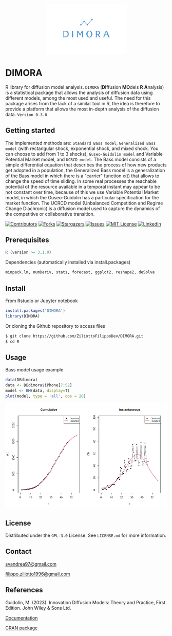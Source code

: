 <!-- PROJECT SHIELDS -->
<!--
*** I'm using markdown "reference style" links for readability.
*** Reference links are enclosed in brackets [ ] instead of parentheses ( ).
*** See the bottom of this document for the declaration of the reference variables
*** for contributors-url, forks-url, etc. This is an optional, concise syntax you may use.
*** https://www.markdownguide.org/basic-syntax/#reference-style-links
-->



<p align="center">
  <a href="https://social-preview.pqt.dev">
    <img alt="Social Preview" src="https://github.com/ZiliottoFilippoDev/DIMORA/blob/d23ead03e6c61497e9b1e9fa65b163bf6e323706/Image/dimora%20logo.jpg" width="50%" />
  </a>
</p>

# DIMORA
R library for diffusion model analysis. `DIMORA` (**DI**ffusion **MO**dels **R** **A**nalysis) is a statistical package that allows the analysis of diffusion data using different models, among the most used and useful. The need for this package arises from the lack of a similar tool in R, the idea is therefore to provide a platform that allows the most in-depth analysis of the diffusion data.  ```Version 0.3.0```

## Getting started

The implemented methods are: `Standard Bass model`, `Generalized Bass model` (with rectangular shock, exponential shock, and mixed shock. You can choose to add from 1 to 3 shocks), `Guseo-Guidolin model` and Variable Potential Market model, and `UCRCD model`. The Bass model consists of a simple differential equation that describes the process of how new products get adopted in a population, the Generalized Bass model is a generalization of the Bass model in which there is a "carrier" function x(t) that allows to change the speed of time sliding. In some real processes the reachable potential of the resource available in a temporal instant may appear to be not constant over time, because of this we use Variable Potential Market model, in which the Guseo-Guidolin has a particular specification for the market function. The UCRCD model (Unbalanced Competition and Regime Change Diachronic) is a diffusion model used to capture the dynamics of the competitive or collaborative transition.

[![Contributors][contributors-shield]][contributors-url]
[![Forks][forks-shield]][forks-url]
[![Stargazers][stars-shield]][stars-url]
[![Issues][issues-shield]][issues-url]
[![MIT License][license-shield]][license-url]
[![LinkedIn][linkedin-shield]][linkedin-url]

## Prerequisites
```R
R (version >= 3.1.0)
```
Dependencies (automatically installed via install.packages)
```R
minpack.lm, numDeriv, stats, forecast, ggplot2, reshape2, deSolve
```

## Install
From Rstudio or Jupyter notebook
```R
install.packages('DIMORA') 
library(DIMORA)
```

Or cloning the Github repository to access files

```bash
$ git clone https://github.com/ZiliottoFilippoDev/DIMORA.git
$ cd R
```

## Usage
Bass model usage example

```R
data(DBdimora)
data <- DBdimora$iPhone[7:52]
model <- BM(data, display=T)
plot(model, type = 'all', oos = 20)
```

![Plot example](Rplot.png)

## License
Distributed under the `GPL-3.0` License. See `LICENSE.md` for more information.

## Contact
svandrea97@gmail.com

filippo.ziliotto1996@gmail.com

## References
Guidolin, M. (2023). Innovation Diffusion Models: Theory and Practice, First Edition. John Wiley & Sons Ltd.

[Documentation](https://www.rdocumentation.org/packages/DIMORA/versions/0.3.0)

[CRAN package](https://CRAN.R-project.org/package=DIMORA)


[contributors-shield]: https://img.shields.io/github/contributors/ZiliottoFilippoDev/DIMORA.svg?style=for-the-badge
[contributors-url]: https://github.com/ZiliottoFilippoDev/DIMORA/graphs/contributors
[forks-shield]: https://img.shields.io/github/forks/ZiliottoFilippoDev/DIMORA.svg?style=for-the-badge
[forks-url]: https://github.com/ZiliottoFilippoDev/DIMORA/network/members
[stars-shield]: https://img.shields.io/github/stars/ZiliottoFilippoDev/DIMORA.svg?style=for-the-badge
[stars-url]: https://github.com/ZiliottoFilippoDev/DIMORA/stargazers
[issues-shield]: https://img.shields.io/github/issues/ZiliottoFilippoDev/DIMORA.svg?style=for-the-badge
[issues-url]: https://github.com/ZiliottoFilippoDev/DIMORA/issues
[license-shield]: https://img.shields.io/github/license/ZiliottoFilippoDev/DIMORA.svg?style=for-the-badge
[license-url]: https://github.com/ZiliottoFilippoDev/DIMORA/blob/main/LICENSE.md
[linkedin-shield]: https://img.shields.io/badge/-LinkedIn-black.svg?style=for-the-badge&logo=linkedin&colorB=555
[linkedin-url]: https://www.linkedin.com/in/ziliottofilippodev/
